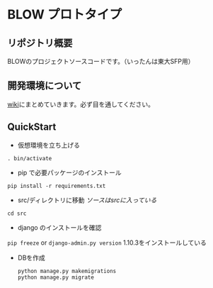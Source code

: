 # BLOW プロトタイプ
## リポジトリ概要
BLOWのプロジェクトソースコードです。（いったんは東大SFP用）

## 開発環境について
[wiki](https://github.com/ventus-inc/proto_blow/wiki "wiki")にまとめていきます。必ず目を通してください。

## QuickStart
* 仮想環境を立ち上げる

`. bin/activate`
* pip で必要パッケージのインストール

`pip install -r requirements.txt`
* src/ディレクトリに移動 _ソースはsrcに入っている_

`cd src`
* django のインストールを確認

`pip freeze` or `django-admin.py version`
1.10.3をインストールしている
* DBを作成

    ```
    python manage.py makemigrations
    python manage.py migrate
    ```
